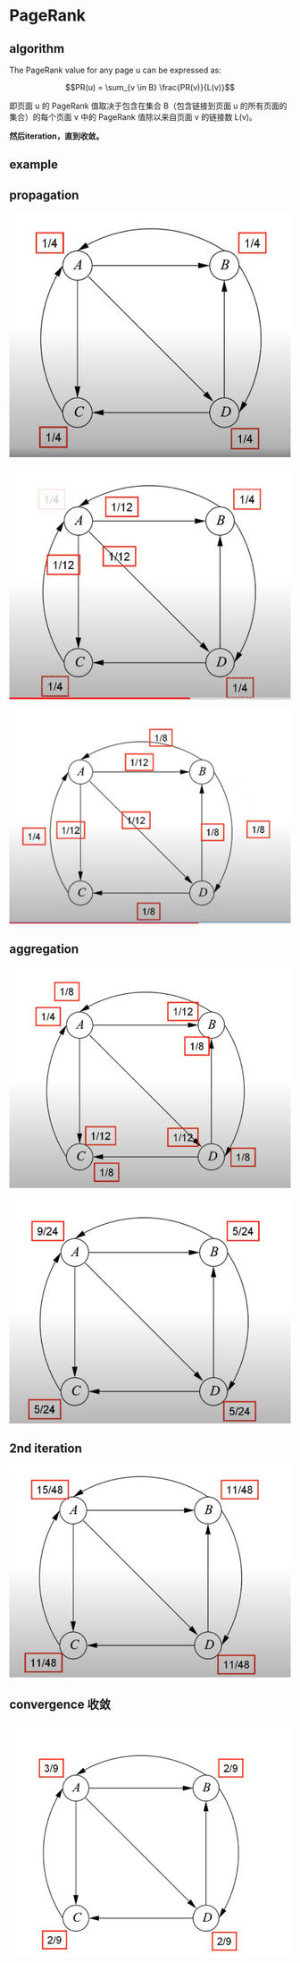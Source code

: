 # PageRank

## algorithm
The PageRank value for any page u can be expressed as:

$$PR(u) = \sum_{v \in B} \frac{PR(v)}{L(v)}$$

即页面 u 的 PageRank 值取决于包含在集合 B（包含链接到页面 u 的所有页面的集合）的每个页面 v 中的 PageRank 值除以来自页面 v 的链接数 L(v)。

**然后iteration，直到收敛。**

## example

## propagation
![](2023-04-12-00-16-06.png)

![](2023-04-12-00-16-48.png)

![](2023-04-12-00-17-08.png)


## aggregation
![](2023-04-12-00-17-38.png)

![](2023-04-12-00-18-13.png)

## 2nd iteration
![](2023-04-12-00-18-23.png)

## convergence 收敛
![](2023-04-12-00-18-36.png)